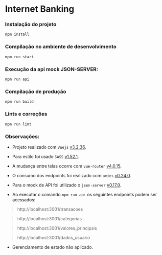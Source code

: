 # Internet Banking

### Instalação do projeto
```
npm install
```

### Compilação no ambiente de desenvolvimento
```
npm run start
```

### Execução da api mock JSON-SERVER:
```
npm run api
```

### Compilação de produção
```
npm run build
```

### Lints e correções
```
npm run lint
```

### Observações:

- Projeto realizado com `Vuejs` [v3.2.36](https://www.npmjs.com/package/vue/v/3.2.36).

- Para estilo foi usado `SASS` [v1.52.1](https://www.npmjs.com/package/sass/v/1.52.1).

- A mudança entre telas ocorre com `vue-router` [v4.0.15](https://www.npmjs.com/package/vue-router/v/4.0.15).

- O consumo dos endpoints foi realizado com `axios` [v0.24.0](https://www.npmjs.com/package/axios/v/0.24.0).

- Para o mock de API foi utilizado o `json-server` [v0.17.0](https://www.npmjs.com/package/json-server/v/0.17.0).

- Ao executar o comando `npm run api` os seguintes endpoints podem ser acessados:

> http://localhost:3001/transacoes

> http://localhost:3001/categorias

> http://localhost:3001/valores_principais

> http://localhost:3001/dados_usuario

- Gerenciamento de estado não aplicado.